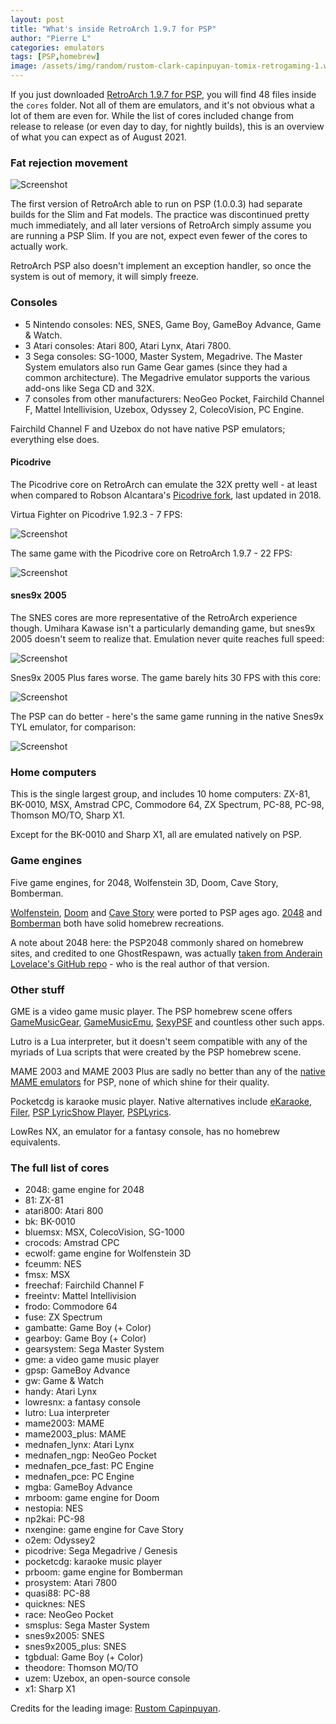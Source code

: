 ```yaml
---
layout: post
title: "What's inside RetroArch 1.9.7 for PSP"
author: "Pierre L"
categories: emulators
tags: [PSP,homebrew]
image: /assets/img/random/rustom-clark-capinpuyan-tomix-retrogaming-1.webp
---
```


If you just downloaded [RetroArch 1.9.7 for PSP](https://buildbot.libretro.com/stable/), you will find 48 files inside the `cores` folder. Not all of them are emulators, and it's not obvious what a lot of them are even for. While the list of cores included change from release to release (or even day to day, for nightly builds), this is an overview of what you can expect as of August 2021.

### Fat rejection movement

![Screenshot](https://github.com/PSP-Archive/PSP-Archive.github.io/raw/gh-pages/assets/img/random/fatty-psp.webp)

The first version of RetroArch able to run on PSP (1.0.0.3) had separate builds for the Slim and Fat models. The practice was discontinued pretty much immediately, and all later versions of RetroArch simply assume you are running a PSP Slim. If you are not, expect even fewer of the cores to actually work. 

RetroArch PSP also doesn't implement an exception handler, so once the system is out of memory, it will simply freeze.

### Consoles

- 5 Nintendo consoles: NES, SNES, Game Boy, GameBoy Advance, Game & Watch.
- 3 Atari consoles: Atari 800, Atari Lynx, Atari 7800.
- 3 Sega consoles: SG-1000, Master System, Megadrive. The Master System emulators also run Game Gear games (since they had a common architecture). The Megadrive emulator supports the various add-ons like Sega CD and 32X.
- 7 consoles from other manufacturers: NeoGeo Pocket, Fairchild Channel F, Mattel Intellivision, Uzebox, Odyssey 2, ColecoVision, PC Engine.

Fairchild Channel F and Uzebox do not have native PSP emulators; everything else does.

#### Picodrive

The Picodrive core on RetroArch can emulate the 32X pretty well - at least when compared to Robson Alcantara's [Picodrive fork](https://archive.org/details/picodrive-1.92.3.7z), last updated in 2018.

Virtua Fighter on Picodrive 1.92.3 - 7 FPS:

![Screenshot](https://github.com/PSP-Archive/PSP-Archive.github.io/raw/gh-pages/assets/img/snaps/20210815204335.webp)

The same game with the Picodrive core on RetroArch 1.9.7 - 22 FPS:

![Screenshot](https://github.com/PSP-Archive/PSP-Archive.github.io/raw/gh-pages/assets/img/snaps/20210815205750.webp)

#### snes9x 2005

The SNES cores are more representative of the RetroArch experience though. Umihara Kawase isn't a particularly demanding game, but snes9x 2005 doesn't seem to realize that. Emulation never quite reaches full speed:

![Screenshot](https://github.com/PSP-Archive/PSP-Archive.github.io/raw/gh-pages/assets/img/snaps/20210815211137.webp)

Snes9x 2005 Plus fares worse. The game barely hits 30 FPS with this core:

![Screenshot](https://github.com/PSP-Archive/PSP-Archive.github.io/raw/gh-pages/assets/img/snaps/20210815211046.webp)

The PSP can do better - here's the same game running in the native Snes9x TYL emulator, for comparison:

![Screenshot](https://github.com/PSP-Archive/PSP-Archive.github.io/raw/gh-pages/assets/img/snaps/20210815211354.webp)

### Home computers

This is the single largest group, and includes 10 home computers: ZX-81, BK-0010, MSX, Amstrad CPC, Commodore 64, ZX Spectrum, PC-88, PC-98, Thomson MO/TO, Sharp X1.

Except for the BK-0010 and Sharp X1, all are emulated natively on PSP. 

### Game engines

Five game engines, for 2048, Wolfenstein 3D, Doom, Cave Story, Bomberman.

[Wolfenstein](https://archive.org/details/psp-homebrew-library?query=wolfenstein), [Doom](https://archive.org/details/psp-homebrew-library?query=doom) and [Cave Story](https://archive.org/details/psp-homebrew-library?query=cave%20story) were ported to PSP ages ago. [2048](https://archive.org/details/psp-homebrew-library?query=2048) and [Bomberman](https://archive.org/details/psp-homebrew-library?query=bomberman) both have solid homebrew recreations.

A note about 2048 here: the PSP2048 commonly shared on homebrew sites, and credited to one GhostRespawn, was actually [taken from Anderain Lovelace's GitHub repo](https://wololo.net/talk/viewtopic.php?f=2&t=38086&start=20) - who is the real author of that version.

### Other stuff

GME is a video game music player. The PSP homebrew scene offers [GameMusicGear](https://archive.org/details/gmgear-mx.-7z), [GameMusicEmu](https://archive.org/details/gmefor-pspv-0.1.zm-9.7z), [SexyPSF](https://archive.org/details/sexypsf.-7z) and countless other such apps.

Lutro is a Lua interpreter, but it doesn't seem compatible with any of the myriads of Lua scripts that were created by the PSP homebrew scene.

MAME 2003 and MAME 2003 Plus are sadly no better than any of the [native MAME emulators](https://archive.org/details/psp-homebrew-library?query=arcade+OR+mame) for PSP, none of which shine for their quality.

Pocketcdg is karaoke music player. Native alternatives include [eKaraoke](https://archive.org/details/eKaraoke.7z), [Filer](https://archive.org/details/eee.-7z), [PSP LyricShow Player](https://archive.org/details/mp-3-player.-7z), [PSPLyrics](https://archive.org/details/psplyrics-0.1.7z).

LowRes NX, an emulator for a fantasy console, has no homebrew equivalents.

### The full list of cores

- 2048: game engine for 2048
- 81: ZX-81
- atari800: Atari 800
- bk: BK-0010
- bluemsx: MSX, ColecoVision, SG-1000
- crocods: Amstrad CPC
- ecwolf: game engine for Wolfenstein 3D
- fceumm: NES
- fmsx: MSX
- freechaf: Fairchild Channel F
- freeintv: Mattel Intellivision
- frodo: Commodore 64
- fuse: ZX Spectrum
- gambatte: Game Boy (+ Color)
- gearboy: Game Boy (+ Color)
- gearsystem: Sega Master System
- gme: a video game music player
- gpsp: GameBoy Advance
- gw: Game & Watch
- handy: Atari Lynx
- lowresnx: a fantasy console
- lutro: Lua interpreter
- mame2003: MAME
- mame2003_plus: MAME
- mednafen_lynx: Atari Lynx
- mednafen_ngp: NeoGeo Pocket
- mednafen_pce_fast: PC Engine
- mednafen_pce: PC Engine
- mgba: GameBoy Advance
- mrboom: game engine for Doom
- nestopia: NES
- np2kai: PC-98
- nxengine: game engine for Cave Story
- o2em: Odyssey2
- picodrive: Sega Megadrive / Genesis
- pocketcdg: karaoke music player
- prboom: game engine for Bomberman
- prosystem: Atari 7800
- quasi88: PC-88
- quicknes: NES
- race: NeoGeo Pocket
- smsplus: Sega Master System
- snes9x2005: SNES
- snes9x2005_plus: SNES
- tgbdual: Game Boy (+ Color)
- theodore: Thomson MO/TO
- uzem: Uzebox, an open-source console
- x1: Sharp X1

Credits for the leading image: [Rustom Capinpuyan](https://www.artstation.com/artwork/v1L2bE).
